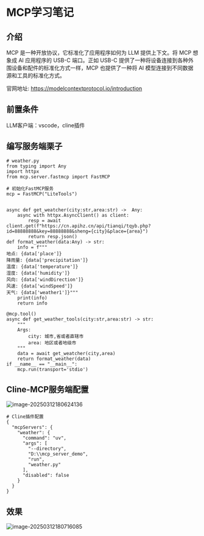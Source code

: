 # MCP学习笔记

## 介绍

MCP 是一种开放协议，它标准化了应用程序如何为 LLM 提供上下文。将 MCP 想象成 AI 应用程序的 USB-C 端口。正如 USB-C 提供了一种将设备连接到各种外围设备和配件的标准化方式一样，MCP 也提供了一种将 AI 模型连接到不同数据源和工具的标准化方式。

官网地址: https://modelcontextprotocol.io/introduction

## 前置条件

LLM客户端：vscode，cline插件

## 编写服务端栗子

```
# weather.py
from typing import Any
import httpx
from mcp.server.fastmcp import FastMCP

# 初始化FastMCP服务
mcp = FastMCP("LiteTools")


async def get_weatcher(city:str,area:str) ->  Any:
    async with httpx.AsyncClient() as client:
        resp = await client.get(f"https://cn.apihz.cn/api/tianqi/tqyb.php?id=88888888&key=88888888&sheng={city}&place={area}")
        return resp.json()
def format_weather(data:Any) -> str:
    info = f"""
地点: {data['place']}
降雨量: {data['precipitation']}
温度: {data['temperature']}
湿度: {data['humidity']}
风向: {data['windDirection']}
风速: {data['windSpeed']}
天气: {data['weather1']}"""
    print(info)
    return info

@mcp.tool()
async def get_weather_tools(city:str,area:str) -> str:
    """
    Args:
        city: 城市,省或者直辖市
        area: 地区或者地级市
    """
    data = await get_weatcher(city,area)
    return format_weather(data)
if __name__ == "__main__":
    mcp.run(transport='stdio')
```

## Cline-MCP服务端配置

![image-20250312180624136](https://jruing-blogs.oss-cn-beijing.aliyuncs.com/blogs/image-20250312180624136.png)

```
# Cline插件配置
{
  "mcpServers": {
    "weather": {
      "command": "uv",
      "args": [
        "--directory",
        "D:\\mcp_server_demo",
        "run",
        "weather.py"
      ],
      "disabled": false
    }
  }
}
```



## 效果

![image-20250312180716085](https://jruing-blogs.oss-cn-beijing.aliyuncs.com/blogs/image-20250312180716085.png)